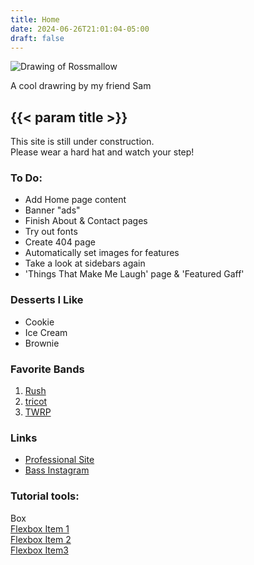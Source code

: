 ```yaml
---
title: Home
date: 2024-06-26T21:01:04-05:00
draft: false
---
```


<div class="construction"></div>

<section class="flexbox-container float-right frame">
  <img src="/images/char.png" alt="Drawing of Rossmallow">
  <p>A cool drawring by my friend Sam</p>
</section>

## {{< param title >}}

<section>
  <p>This site is still under construction.<br>
  Please wear a hard hat and watch your step!</p>

  <div class="note">
    <section>
      <h3>To Do:</h3>
      <ul>
        <li>Add Home page content</li>
        <li>Banner "ads"</li>
        <li>Finish About & Contact pages</li>
        <li>Try out fonts</li>
        <li>Create 404 page</li>
        <li>Automatically set images for features</li>
        <li class="line-through">Take a look at sidebars again</li>
        <li class="line-through">'Things That Make Me Laugh' page & 'Featured Gaff'</li>
      </ul>
    </section>
  </div>

  ### Desserts I Like
  - Cookie
  - Ice Cream
  - Brownie
  
  ### Favorite Bands
  1. [Rush](https://www.rush.com)
  2. [tricot](https://tricot-official.jp)
  3. [TWRP](https://www.twrpband.com)

  ### Links
  - [Professional Site](https://www.rossnelson.me)
  - [Bass Instagram](https://www.instagram.com/rnelson2112)
</section>

<section>
  <h3>Tutorial tools:</h3>
  <div class="box-tutorial">Box</div>
  <a href="https://www.youtube.com/watch?v=fYq5PXgSsbE">
    <div class="flexbox-container-tutorial">
      <div class="flexbox-item-tutorial flexbox-item-1-tutorial">Flexbox Item 1</div>
      <div class="flexbox-item-tutorial flexbox-item-2-tutorial">Flexbox Item 2</div>
      <div class="flexbox-item-tutorial flexbox-item-3-tutorial">Flexbox Item3</div>
    </div>
  </a>
</section>
